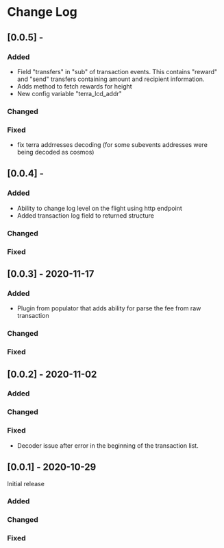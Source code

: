 # Change Log
## [0.0.5] -

### Added
- Field "transfers" in "sub" of transaction events. This contains "reward" and "send" transfers containing amount and recipient information.
- Adds  method to fetch rewards for height
- New config variable "terra_lcd_addr"
### Changed
### Fixed
- fix terra addrresses decoding (for some subevents addresses were being decoded as cosmos) 

## [0.0.4] -

### Added
- Ability to change log level on the flight using http endpoint
- Added transaction log field to returned structure
### Changed
### Fixed

## [0.0.3] - 2020-11-17

### Added
- Plugin from populator that adds ability for parse the fee from raw transaction
### Changed
### Fixed

## [0.0.2] - 2020-11-02

### Added
### Changed
### Fixed
- Decoder issue after error in the beginning of the transaction list.

## [0.0.1] - 2020-10-29

Initial release

### Added
### Changed
### Fixed
